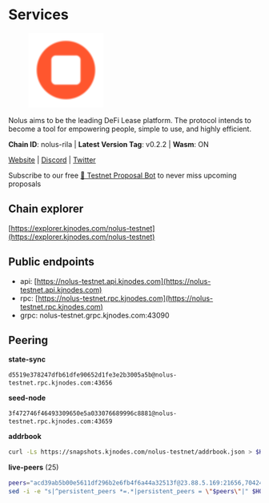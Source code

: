 # Services

<figure><img src="https://raw.githubusercontent.com/kj89/cosmos-images/main/logos/nolus.png" width="150" alt=""><figcaption></figcaption></figure>

Nolus aims to be the leading DeFi Lease platform. The protocol  intends to become a tool for empowering people, simple to use, and highly efficient.

**Chain ID**: nolus-rila | **Latest Version Tag**: v0.2.2 | **Wasm**: ON

[Website](https://www.nolus.io) | [Discord](https://discord.gg/nolus-protocol) | [Twitter](https://twitter.com/NolusProtocol)



Subscribe to our free [🤖 Testnet Proposal Bot](https://t.me/kjnodes_testnet_proposal_bot) to never miss upcoming proposals


## Chain explorer
[https://explorer.kjnodes.com/nolus-testnet](https://explorer.kjnodes.com/nolus-testnet)

## Public endpoints

* api: [https://nolus-testnet.api.kjnodes.com](https://nolus-testnet.api.kjnodes.com)
* rpc: [https://nolus-testnet.rpc.kjnodes.com](https://nolus-testnet.rpc.kjnodes.com)
* grpc: nolus-testnet.grpc.kjnodes.com:43090

## Peering

**state-sync**

```text
d5519e378247dfb61dfe90652d1fe3e2b3005a5b@nolus-testnet.rpc.kjnodes.com:43656
```

**seed-node**

```text
3f472746f46493309650e5a033076689996c8881@nolus-testnet.rpc.kjnodes.com:43659
```

**addrbook**
```bash
curl -Ls https://snapshots.kjnodes.com/nolus-testnet/addrbook.json > $HOME/.nolus/config/addrbook.json
```

**live-peers** (25)
```bash
peers="acd39ab5b00e5611df296b2e6fb4f6a44a32513f@23.88.5.169:21656,7042490bf1526d8c61c43ffe4d700388b73b905f@65.108.192.123:35656,367fb20ca2380ebbb73eb19b772564383b0f37ee@65.21.123.172:26656,2e80da0046dd3f2205a207dd435b6c9b0f9bfc04@65.109.93.152:27656,654e76e7d4b27fdb3a931fe2d44c51184d8a5731@5.161.78.48:26656,5c2a752c9b1952dbed075c56c600c3a79b58c395@195.3.220.135:27016,538e2a3d6e96cd7bc0635eaa3f8f3695f26503a7@65.108.104.167:21656,b0fa31de7a29b92b4c910cbafb2789626a1db8a9@65.108.9.164:20756,f9734a35578309156308f12eba510ef995de4769@165.22.111.173:20756,8b0b427b4567a7a66f05fab1146ee97b52ad7958@93.189.30.119:26656,33f4b7f56b6708526f0638162f020394de0ce5e9@65.21.229.33:28656,f50302cde48497a2af29168c23c530299116fd84@89.252.21.37:36656,60c57c5b7215c84260249768cf66ae550142af9f@141.98.169.25:26656,79eea22837193c2b8e4d9ad1c633486f30faaa1c@144.76.27.79:56656,fcb82df30d2056c3af024fb389e173d683fe8229@65.108.105.48:19756,d71f6a702561b08023810464a96668045dbabd9e@95.214.55.25:26656,fa0a2fe57c2ab28aee6cc0be4eddbc68d6587a75@95.217.165.189:26656,646d17dc6126bfe79eaeb2b95964323f198c9d3c@65.109.53.60:28656,48283100d4cf8068dc16ef1b10aacf092303ec2f@65.109.85.170:47656,8d85b69ea7175ce0cf6ec7badae239339d6525db@81.0.218.59:26656,6c7df995fc208bf1e46b247eea141923868d9452@185.144.99.9:26656,2c0ff6e5f30189559ad336a1eb17ae48fcacc8ee@95.216.14.58:61456,5d323e4127ebf0c3139f3081765606e32052fa3e@65.109.92.148:26656,ac86c1678e20a87bf2f036741932910869726337@135.181.222.185:15656,d5519e378247dfb61dfe90652d1fe3e2b3005a5b@65.109.68.190:43656"
sed -i -e "s|^persistent_peers *=.*|persistent_peers = \"$peers\"|" $HOME/.nolus/config/config.toml
```
